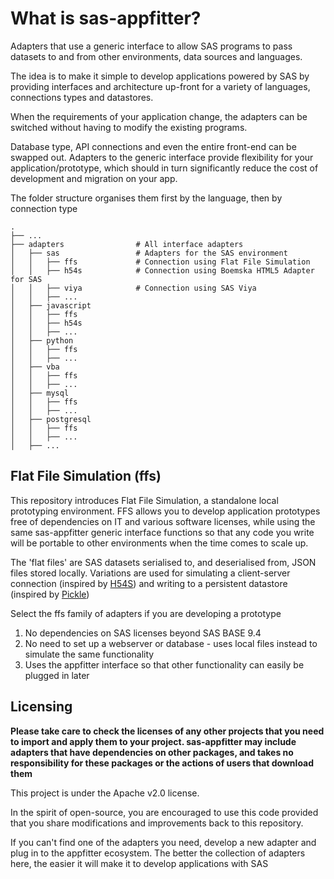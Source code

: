# What is sas-appfitter?
Adapters that use a generic interface to allow SAS programs to pass datasets to and from other environments, data sources and languages.

The idea is to make it simple to develop applications powered by SAS by providing interfaces and architecture up-front for a variety of languages, connections types and datastores.

When the requirements of your application change, the adapters can be switched without having to modify the existing programs. 

Database type, API connections and even the entire front-end can be swapped out. Adapters to the generic interface provide flexibility for your application/prototype, which should in turn significantly reduce the cost of development and migration on your app.


The folder structure organises them first by the language, then by connection type

```
.
├── ...
├── adapters                # All interface adapters
│   ├── sas                 # Adapters for the SAS environment
│   │   ├── ffs             # Connection using Flat File Simulation
│   │   ├── h54s            # Connection using Boemska HTML5 Adapter for SAS
│   │   ├── viya            # Connection using SAS Viya
│   │   ├── ...             
│   ├── javascript
│   │   ├── ffs
│   │   ├── h54s
│   │   ├── ...    
│   ├── python
│   │   ├── ffs
│   │   ├── ...
│   ├── vba
│   │   ├── ffs
│   │   ├── ...
│   ├── mysql
│   │   ├── ffs
│   │   ├── ...
│   ├── postgresql
│   │   ├── ffs
│   │   ├── ...
│   ├── ...  
```


## Flat File Simulation (ffs)
This repository introduces Flat File Simulation, a standalone local prototyping environment. 
FFS allows you to develop application prototypes free of dependencies on IT and various software licenses, while using the same sas-appfitter generic interface functions so that any code you write will be portable to other environments when the time comes to scale up.


The 'flat files' are SAS datasets serialised to, and deserialised from, JSON files stored locally. 
Variations are used for simulating a client-server connection (inspired by [H54S](https://github.com/Boemska/h54s)) and writing to a persistent datastore (inspired by [Pickle](https://github.com/python/cpython/blob/3.7/Lib/pickle.py))


Select the ffs family of adapters if you are developing a prototype
1. No dependencies on SAS licenses beyond SAS BASE 9.4
2. No need to set up a webserver or database - uses local files instead to simulate the same functionality
3. Uses the appfitter interface so that other functionality can easily be plugged in later 


## Licensing

__Please take care to check the licenses of any other projects that you need to import and apply them to your project. 
sas-appfitter may include adapters that have dependencies on other packages, and takes no responsibility for these packages or the actions of users that download them__


This project is under the Apache v2.0 license.

In the spirit of open-source, you are encouraged to use this code provided that you share modifications and improvements back to this repository. 

If you can't find one of the adapters you need, develop a new adapter and plug in to the appfitter ecosystem. 
The better the collection of adapters here, the easier it will make it to develop applications with SAS

